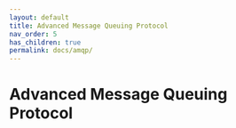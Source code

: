 ```yaml
---
layout: default
title: Advanced Message Queuing Protocol
nav_order: 5
has_children: true
permalink: docs/amqp/
---
```


# Advanced Message Queuing Protocol
